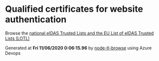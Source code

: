 # Qualified certificates for website authentication 
 Browse the [national eIDAS Trusted Lists and the EU List of eIDAS Trusted Lists (LOTL)](https://webgate.ec.europa.eu/tl-browser/#/) 
 
 
Generated at **Fri 11/06/2020  0:06:15.96** by [node-tl-browse](https://github.com/ymedlop/node-tl-browser) using Azure Devops 
